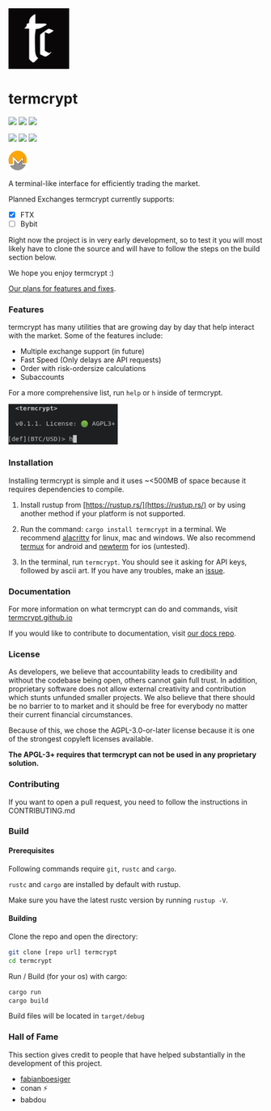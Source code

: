 <img src="src/img/logo.png" height="120"/>

# termcrypt

![](https://img.shields.io/badge/Rust-000000?style=for-the-badge&logo=rust&logoColor=white)
<img src="http://ForTheBadge.com/images/badges/built-with-love.svg" height="26"/> ![](https://img.shields.io/github/commit-activity/m/termcrypt/termcrypt)

![](https://img.shields.io/badge/license-AGPL--3.0%2B-green)
![](https://img.shields.io/crates/v/termcrypt)
![](https://img.shields.io/badge/speed-like%20sonic-blue)

[<img src="src/img/xmr.gif" height="40"/>](https://termcrypt.github.io/donate/)

A terminal-like interface for efficiently trading the market.

Planned Exchanges termcrypt currently supports:

- [x] FTX
- [ ] Bybit

Right now the project is in very early development, so to test it you will most likely have to clone the source and will have to follow the steps on the build section below. 

We hope you enjoy termcrypt :)

[Our plans for features and fixes](https://github.com/termcrypt/termcrypt/projects).

### Features

termcrypt has many utilities that are growing day by day that help interact with the market. Some of the features include:

- Multiple exchange support (in future)
- Fast Speed (Only delays are API requests)
- Order with risk-ordersize calculations
- Subaccounts

For a more comprehensive list, run `help` or `h` inside of termcrypt.

<img src="src/img/example.png" height="80"/>

### Installation
Installing termcrypt is simple and it uses ~<500MB of space because it requires dependencies to compile.

1. Install rustup from [https://rustup.rs/](https://rustup.rs/) or by using another method if your platform is not supported.

2. Run the command: `cargo install termcrypt` in a terminal. We recommend [alacritty](https://alacritty.org/) for linux, mac and windows. We also recommend [termux](https://termux.com/) for android and [newterm](https://github.com/hbang/NewTerm) for ios (untested).

3. In the terminal, run `termcrypt`. You should see it asking for API keys, followed by ascii art. If you have any troubles, make an [issue](https://github.com/termcrypt/termcrypt/issues).

### Documentation

For more information on what termcrypt can do and commands, visit [termcrypt.github.io](https://termcrypt.github.io)

If you would like to contribute to documentation, visit [our docs repo](https://github.com/termcrypt/termcrypt.github.io).

### License

As developers, we believe that accountability leads to credibility and without the codebase being open, others cannot gain full trust. In addition, proprietary software does not allow external creativity and contribution which stunts unfunded smaller projects. We also believe that there should be no barrier to to market and it should be free for everybody no matter their current financial circumstances.

Because of this, we chose the AGPL-3.0-or-later license because it is one of the strongest copyleft licenses available.

**The APGL-3+ requires that termcrypt can not be used in any proprietary solution.**

### Contributing
If you want to open a pull request, you need to follow the instructions in CONTRIBUTING.md

### Build
#### Prerequisites
Following commands require `git`, `rustc` and `cargo`. 

`rustc` and `cargo` are installed by default with rustup.

Make sure you have the latest rustc version by running `rustup -V`.

#### Building

Clone the repo and open the directory:
```sh
git clone [repo url] termcrypt
cd termcrypt
```

Run / Build (for your os) with cargo:
```sh
cargo run
cargo build
```

Build files will be located in `target/debug`

### Hall of Fame
This section gives credit to people that have helped substantially in the development of this project.

- [fabianboesiger](https://github.com/fabianboesiger)
- conan ⚡️
- babdou